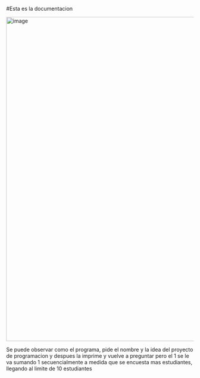 #Esta es la documentacion

<img width="580" height="870" alt="image" src="https://github.com/user-attachments/assets/9c7bfc98-c432-4922-a00e-2e9924a5242f" />


Se puede observar como el programa, pide el nombre y la idea del proyecto de programacion y despues la imprime y vuelve a preguntar pero el 1 se le va sumando 1 secuencialmente a medida que se encuesta mas estudiantes, llegando al limite de 10 estudiantes



